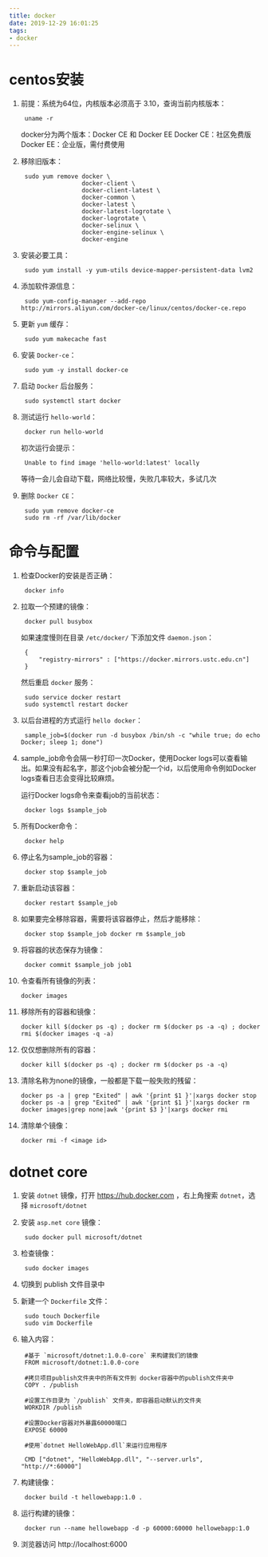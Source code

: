 ```yaml
---
title: docker
date: 2019-12-29 16:01:25
tags: 
- docker
---
```


# centos安装

1. 前提：系统为64位，内核版本必须高于 3.10，查询当前内核版本：

        uname -r

    docker分为两个版本：Docker CE 和 Docker EE
    Docker CE：社区免费版
    Docker EE：企业版，需付费使用

<!-- more -->

2. 移除旧版本：

        sudo yum remove docker \
                        docker-client \
                        docker-client-latest \
                        docker-common \
                        docker-latest \
                        docker-latest-logrotate \
                        docker-logrotate \
                        docker-selinux \
                        docker-engine-selinux \
                        docker-engine

3. 安装必要工具：

        sudo yum install -y yum-utils device-mapper-persistent-data lvm2

4. 添加软件源信息：

        sudo yum-config-manager --add-repo http://mirrors.aliyun.com/docker-ce/linux/centos/docker-ce.repo

5. 更新 `yum` 缓存：

        sudo yum makecache fast

6. 安装 `Docker-ce`：

        sudo yum -y install docker-ce

7. 启动 `Docker` 后台服务：

        sudo systemctl start docker

8. 测试运行 `hello-world`：

        docker run hello-world

    初次运行会提示：

        Unable to find image 'hello-world:latest' locally

    等待一会儿会自动下载，网络比较慢，失败几率较大，多试几次

9. 删除 `Docker CE`：

        sudo yum remove docker-ce
        sudo rm -rf /var/lib/docker

# 命令与配置

1. 检查Docker的安装是否正确：

        docker info

2. 拉取一个预建的镜像：

        docker pull busybox

    如果速度慢则在目录 `/etc/docker/` 下添加文件 `daemon.json`：

        {
            "registry-mirrors" : ["https://docker.mirrors.ustc.edu.cn"]
        }

    然后重启 `docker` 服务：

        sudo service docker restart
        sudo systemctl restart docker

3. 以后台进程的方式运行 `hello docker`：

        sample_job=$(docker run -d busybox /bin/sh -c "while true; do echo Docker; sleep 1; done")

4. sample_job命令会隔一秒打印一次Docker，使用Docker logs可以查看输出。如果没有起名字，那这个job会被分配一个id，以后使用命令例如Docker logs查看日志会变得比较麻烦。

    运行Docker logs命令来查看job的当前状态：

        docker logs $sample_job

5. 所有Docker命令：

        docker help

6. 停止名为sample_job的容器：

        docker stop $sample_job

7. 重新启动该容器：

        docker restart $sample_job

8. 如果要完全移除容器，需要将该容器停止，然后才能移除：

        docker stop $sample_job docker rm $sample_job

9. 将容器的状态保存为镜像：

        docker commit $sample_job job1

10. 令查看所有镜像的列表：

        docker images

11. 移除所有的容器和镜像：

        docker kill $(docker ps -q) ; docker rm $(docker ps -a -q) ; docker rmi $(docker images -q -a)

12. 仅仅想删除所有的容器：

        docker kill $(docker ps -q) ; docker rm $(docker ps -a -q)

13. 清除名称为none的镜像，一般都是下载一般失败的残留：

        docker ps -a | grep "Exited" | awk '{print $1 }'|xargs docker stop
        docker ps -a | grep "Exited" | awk '{print $1 }'|xargs docker rm
        docker images|grep none|awk '{print $3 }'|xargs docker rmi

14. 清除单个镜像：

        docker rmi -f <image id>

# dotnet core

1. 安装 `dotnet` 镜像，打开 https://hub.docker.com ，右上角搜索 `dotnet`，选择 `microsoft/dotnet`

2. 安装 `asp.net core` 镜像：

        sudo docker pull microsoft/dotnet

3. 检查镜像：

        sudo docker images

4. 切换到 publish 文件目录中

5. 新建一个 `Dockerfile` 文件：

        sudo touch Dockerfile
        sudo vim Dockerfile

6. 输入内容：

        #基于 `microsoft/dotnet:1.0.0-core` 来构建我们的镜像
        FROM microsoft/dotnet:1.0.0-core

        #拷贝项目publish文件夹中的所有文件到 docker容器中的publish文件夹中  
        COPY . /publish

        #设置工作目录为 `/publish` 文件夹，即容器启动默认的文件夹
        WORKDIR /publish

        #设置Docker容器对外暴露60000端口
        EXPOSE 60000

        #使用`dotnet HelloWebApp.dll`来运行应用程序

        CMD ["dotnet", "HelloWebApp.dll", "--server.urls", "http://*:60000"]

7. 构建镜像：

        docker build -t hellowebapp:1.0 .

8. 运行构建的镜像：

        docker run --name hellowebapp -d -p 60000:60000 hellowebapp:1.0

9. 浏览器访问 http://localhost:6000

